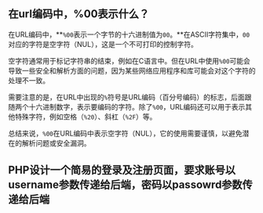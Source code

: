 ## 在url编码中，%00表示什么？

在URL编码中，**`%00`表示一个字节的十六进制值为`00`。**在ASCII字符集中，`00`对应的字符是空字符（NUL），这是一个不可打印的控制字符。

空字符通常用于标记字符串的结束，例如在C语言中。但在URL中使用`%00`可能会导致一些安全和解析方面的问题，因为某些网络应用程序和库可能会对这个字符的处理不一致。

需要注意的是，在URL中出现的`%`符号是URL编码（百分号编码）的标志，后面跟随两个十六进制数字，表示要编码的字符。除了`%00`，URL编码还可以用于表示其他特殊字符，例如空格（`%20`）、斜杠（`%2F`）等。

总结来说，`%00`在URL编码中表示空字符（NUL），它的使用需要谨慎，以避免潜在的解析问题或安全漏洞。



## PHP设计一个简易的登录及注册页面，要求账号以username参数传递给后端，密码以passowrd参数传递给后端